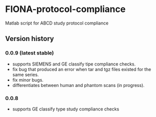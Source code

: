 # FIONA-protocol-compliance
Matlab script for ABCD study protocol compliance

## Version history

### 0.0.9 (latest stable)

- supports SIEMENS and GE classify tipe compliance checks.
- fix bug that produced an error when tar and tgz files existed for the same series.
- fix minor bugs.
- differentiates between human and phantom scans (in progress).

### 0.0.8

- supports GE classify type study compliance checks
